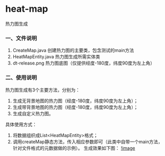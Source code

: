 # heat-map
热力图生成
### 一、文件说明
1. CreateMap.java 创建热力图的主要类，包含测试的main方法
2. HeatMapEntity.java 热力图生成所需实体类
3. dt-release.png 热力图底图（仅提供经度-180度，纬度90度为左上角）
### 二、使用说明
热力图生成有3个主要方法，分别为：
1. 生成无背景地图的热力图（经度-180度，纬度90度为左上角）；
2. 生成带背景地图的热力图（经度-180度，纬度90度为左上角）；
3. 生成自定义热力图。

具体使用方式：
1. 将数据组织成List\<HeatMapEntity\>格式；
2. 调用createMap静态方法，传入相应参数即可（此类中自带一个main方法，针对文件格式的元数据做的示例）。
生成效果如下图：
[!image](https://github.com/zk-api/heat-map/blob/master/data/outpic/2.png)
